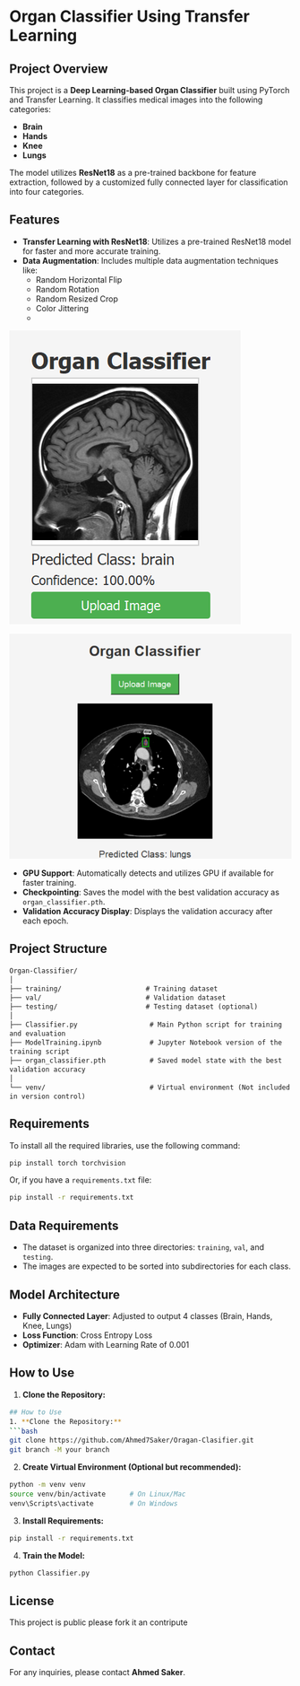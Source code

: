 # Organ Classifier Using Transfer Learning

## Project Overview
This project is a **Deep Learning-based Organ Classifier** built using PyTorch and Transfer Learning. It classifies medical images into the following categories:
- **Brain**
- **Hands**
- **Knee**
- **Lungs**

The model utilizes **ResNet18** as a pre-trained backbone for feature extraction, followed by a customized fully connected layer for classification into four categories.

## Features
- **Transfer Learning with ResNet18**: Utilizes a pre-trained ResNet18 model for faster and more accurate training.
- **Data Augmentation**: Includes multiple data augmentation techniques like:
  - Random Horizontal Flip
  - Random Rotation
  - Random Resized Crop
  - Color Jittering
  - 
  
![Organ Classifier Overview](https://github.com/Ahmed7Saker/Oragan-Clasifier/blob/main/IMGES/Screenshot%202025-02-14%20034833.png)

![oragan](https://github.com/Ahmed7Saker/Oragan-Clasifier/blob/main/IMGES/Screenshot%202025-02-13%20114225.png)


- **GPU Support**: Automatically detects and utilizes GPU if available for faster training.
- **Checkpointing**: Saves the model with the best validation accuracy as `organ_classifier.pth`.
- **Validation Accuracy Display**: Displays the validation accuracy after each epoch.


## Project Structure
```
Organ-Classifier/
│
├── training/                     # Training dataset
├── val/                          # Validation dataset
├── testing/                      # Testing dataset (optional)
│
├── Classifier.py                  # Main Python script for training and evaluation
├── ModelTraining.ipynb            # Jupyter Notebook version of the training script
├── organ_classifier.pth           # Saved model state with the best validation accuracy
│
└── venv/                          # Virtual environment (Not included in version control)
```

## Requirements
To install all the required libraries, use the following command:
```bash
pip install torch torchvision
```
Or, if you have a `requirements.txt` file:
```bash
pip install -r requirements.txt
```

## Data Requirements
- The dataset is organized into three directories: `training`, `val`, and `testing`.
- The images are expected to be sorted into subdirectories for each class.

## Model Architecture
- **Fully Connected Layer**: Adjusted to output 4 classes (Brain, Hands, Knee, Lungs)
- **Loss Function**: Cross Entropy Loss
- **Optimizer**: Adam with Learning Rate of 0.001

## How to Use
1. **Clone the Repository:**
```bash
## How to Use
1. **Clone the Repository:**
```bash
git clone https://github.com/Ahmed7Saker/Oragan-Clasifier.git
git branch -M your branch 
```
2. **Create Virtual Environment (Optional but recommended):**
```bash
python -m venv venv
source venv/bin/activate      # On Linux/Mac
venv\Scripts\activate         # On Windows
```
3. **Install Requirements:**
```bash
pip install -r requirements.txt
```
4. **Train the Model:**
```bash
python Classifier.py
```

## License
This project is public please fork it an contripute

## Contact
For any inquiries, please contact **Ahmed Saker**.
